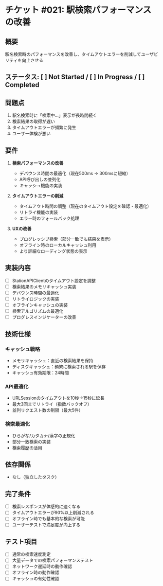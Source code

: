 # チケット #021: 駅検索パフォーマンスの改善

## 概要
駅名検索時のパフォーマンスを改善し、タイムアウトエラーを削減してユーザビリティを向上させる

## ステータス: [ ] Not Started / [ ] In Progress / [ ] Completed

## 問題点
1. 駅名検索時に「検索中...」表示が長時間続く
2. 検索結果の取得が遅い
3. タイムアウトエラーが頻繁に発生
4. ユーザー体験が悪い

## 要件
1. **検索パフォーマンスの改善**
   - デバウンス時間の最適化（現在500ms → 300msに短縮）
   - API呼び出しの並列化
   - キャッシュ機能の実装

2. **タイムアウトエラーの削減**
   - タイムアウト時間の調整（現在のタイムアウト設定を確認・最適化）
   - リトライ機能の実装
   - エラー時のフォールバック処理

3. **UXの改善**
   - プログレッシブ検索（部分一致でも結果を表示）
   - オフライン時のローカルキャッシュ利用
   - より詳細なローディング状態の表示

## 実装内容
- [ ] StationAPIClientのタイムアウト設定を調整
- [ ] 検索結果のメモリキャッシュ実装
- [ ] デバウンス時間の最適化
- [ ] リトライロジックの実装
- [ ] オフラインキャッシュの実装
- [ ] 検索アルゴリズムの最適化
- [ ] プログレスインジケーターの改善

## 技術仕様
### キャッシュ戦略
- メモリキャッシュ：直近の検索結果を保持
- ディスクキャッシュ：頻繁に検索される駅を保存
- キャッシュ有効期限：24時間

### API最適化
- URLSessionのタイムアウトを10秒→15秒に延長
- 最大3回までリトライ（指数バックオフ）
- 並列リクエスト数の制限（最大5件）

### 検索最適化
- ひらがな/カタカナ/漢字の正規化
- 部分一致検索の実装
- 検索履歴の活用

## 依存関係
- なし（独立したタスク）

## 完了条件
- [ ] 検索レスポンスが体感的に速くなる
- [ ] タイムアウトエラーが90%以上削減される
- [ ] オフライン時でも基本的な検索が可能
- [ ] ユーザーテストで満足度が向上する

## テスト項目
- [ ] 通常の検索速度測定
- [ ] 大量データでの検索パフォーマンステスト
- [ ] ネットワーク遅延時の動作確認
- [ ] オフライン時の動作確認
- [ ] キャッシュの有効性確認